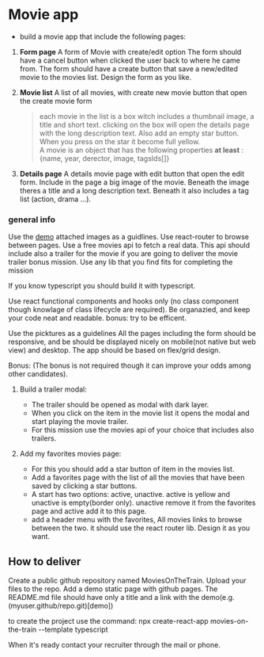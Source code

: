 # Movie app

* build a movie app that include the following pages:

1.  **Form page** 
    A form of Movie with create/edit option
    The form should have a cancel button when clicked the user back to where he came from.
    The form should have a create button that save a new/edited movie to the movies list.
    Design the form as you like.
 
2. **Movie list**
    A list of all movies, with create new movie button that open the create movie form 
    >  each movie in the list is a box witch includes a thumbnail image, a title and short text.
    clicking on the box will open the details page with the long description text.
    Also add an empty star button. When you press on the star it become full yellow.      
    A movie is an object that has the following properties **at least** :
    {name, year, derector, image, tagsIds[]} 

3. **Details page**
    A details movie page with edit button that open the edit form.
    Include in the page  a big image of the movie.
    Beneath the image theres a title and a long description text.
    Beneath it also includes a tag list (action, drama ...). 

### general info
Use the [demo](https://github.com/rail-il/frontend-candidates/blob/master/ui.jpeg) attached images as a guidlines.
Use react-router to browse between pages.
Use a free movies api to fetch a real data. This api should include also a trailer for the movie if you are going to deliver the movie trailer bonus mission.
Use any lib that you find fits for completing the mission

If you know typescript you should build it with typescript.

Use react functional components and hooks only (no class component though knowlage of class lifecycle are required).
Be organazied, and keep your code neat and readable. bonus: try to be efficent.

Use the picktures as a guidelines
All the pages including the form should be responsive, and be should be displayed nicely on mobile(not native but web view) and desktop.
The app should be based on flex/grid design.

Bonus:
(The bonus is not required though it can improve your odds among other candidates).

1. Build a trailer modal:
    - The trailer should be opened as modal with dark layer.
    - When you click on the item in the movie list it opens the modal and start playing the movie trailer.
    - For this mission use the movies api of your choice that includes also trailers.

2. Add my favorites movies page: 
    -  For this you should add a star button of item in the movies list.
    -  Add a favorites page with the list of all the movies that have been saved by clicking a star buttons. 
    -  A start has two options: active, unactive. active is yellow and unactive is empty(border only). 
        unactive remove it from the favorites page and active add it to this page. 
     - add a header menu with the favorites, All movies links to browse between the two. it should use the react router lib. Design it as you want.
     

## How to deliver
Create a public github repository named MoviesOnTheTrain.
Upload your files to the repo.
Add a demo static page with github pages. 
The README.md file should have only a title and a link with the demo(e.g. (myuser.github/repo.git)[demo])

to create the project use the command:
npx create-react-app movies-on-the-train --template typescript

When it's ready contact your recruiter through the mail or phone.
